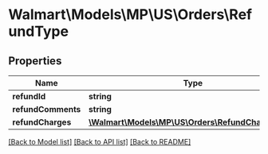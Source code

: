 # Walmart\Models\MP\US\Orders\RefundType

## Properties

Name | Type | Description | Notes
------------ | ------------- | ------------- | -------------
**refundId** | **string** |  | [optional]
**refundComments** | **string** |  | [optional]
**refundCharges** | [**\Walmart\Models\MP\US\Orders\RefundChargesType**](RefundChargesType.md) |  |


[[Back to Model list]](./) [[Back to API list]](../../../../../README.md#supported-apis) [[Back to README]](../../../../../README.md)
